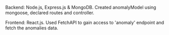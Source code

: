 Backend: Node.js, Express.js & MongoDB. 
Created anomalyModel using mongoose, declared routes and controller.

Frontend: React.js.
Used FetchAPI to gain access to 'anomaly' endpoint and fetch the anomalies data. 
